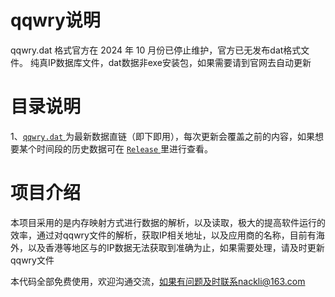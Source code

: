 
# qqwry说明

qqwry.dat 格式官方在 2024 年 10 月份已停止维护，官方已无发布dat格式文件。
纯真IP数据库文件，dat数据非exe安装包，如果需要请到官网去自动更新
# 目录说明
 1、[`qqwry.dat` ](https://raw.githubusercontent.com/FW27623/qqwry/main/qqwry.dat) 为最新数据直链（即下即用），每次更新会覆盖之前的内容，如果想要某个时间段的历史数据可在 [` Release ` ](https://github.com/FW27623/qqwry/releases) 里进行查看。
# 项目介绍

本项目采用的是内存映射方式进行数据的解析，以及读取，极大的提高软件运行的效率，通过对qqwry文件的解析，获取IP相关地址，以及应用商的名称，目前有海外，以及香港等地区与的IP数据无法获取到准确为止，如果需要处理，请及时更新qqwry文件  

本代码全部免费使用，欢迎沟通交流，如果有问题及时联系nackli@163.com


